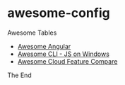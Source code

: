 # awesome-config

Awesome Tables

* [Awesome Angular](awesome-angular-tables.md)
* [Awesome CLI - JS on Windows](awesome-cli-js.md)
* [Awesome Cloud Feature Compare](awesome-cloud-feature-compare.md)

The End